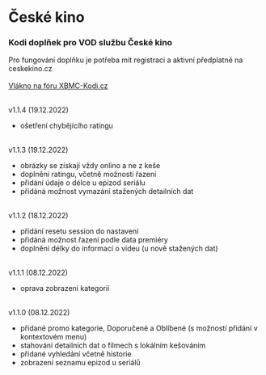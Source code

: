 <h1>České kino</h1>
<p>
<h3>Kodi doplňek pro VOD službu České kino</h3>
<p>
Pro fungování doplňku je potřeba mít registraci a aktivní předplatné na ceskekino.cz<br><br>
<a href="https://www.xbmc-kodi.cz/prispevek-ceske-kino">Vlákno na fóru XBMC-Kodi.cz</a><br><br>

v1.1.4 (19.12.2022)<br>
- ošetření chybějícího ratingu<br><br>

v1.1.3 (19.12.2022)<br>
- obrázky se získají vždy onlino a ne z keše<br>
- doplnění ratingu, včetně možnosti řazení<br>
- přidání údaje o délce u epizod seriálu<br>
- přidáná možnost vymazání stažených detailních dat<br><br>

v1.1.2 (18.12.2022)<br>
- přidání resetu session do nastavení<br>
- přidáná možnost řazení podle data premiéry<br>
- doplnění délky do informací o videu (u nově stažených dat)<br><br>

v1.1.1 (08.12.2022)<br>
- oprava zobrazení kategorií<br><br>

v1.1.0 (08.12.2022)<br>
- přidané promo kategorie, Doporučené a Oblíbené (s možností přidání v kontextovém menu)<br>
- stahování detailních dat o filmech s lokálním kešováním<br>
- přidané vyhledání včetně historie<br>
- zobrazení seznamu epizod u seriálů<br><br>
</p>

